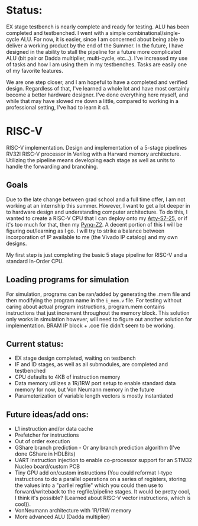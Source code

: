 # Status:

EX stage testbench is nearly complete and ready for testing. ALU has been completed and testbenched. I went with a simple combinational/single-cycle ALU. For now, it is easier, since I am concerned about being able to deliver a working product by the end of the Summer. In the future, I have designed in the ability to stall the pipeline for a future more complicated ALU (bit pair or Dadda multiplier, multi-cycle, etc...). I've increased my use of tasks and how I am using them in my testbenches. Tasks are easily one of my favorite features.

We are one step closer, and I am hopeful to have a completed and verified design. Regardless of that, I've learned a whole lot and have most certainly become a better hardware designer. I've done everything here myself, and while that may have slowed me down a little, compared to working in a professional setting, I've had to learn it *all*.

# RISC-V
RISC-V implementation. Design and implementation of a 5-stage pipelines RV32I RISC-V processor in Verilog with a Harvard memory architecture. Utilizing the pipeline means developing each stage as well as units to handle the forwarding and branching. 

## Goals

Due to the late change between grad school and a full time offer, I am not working at an internship this summer. However, I want to get a lot deeper in to hardware design and understanding computer architecture. To do this, I wanted to create a RISC-V CPU that I can deploy onto my [Arty-S7-25](https://digilent.com/shop/arty-s7-spartan-7-fpga-development-board/), or if it's too much for that, then my [Pynq-Z2](https://www.newark.com/tul-corporation/1m1-m000127dvb/tul-pynq-z2-basic-kit-rohs-compliant/dp/69AC1754?st=tul-corporation). A decent portion of this I will be figuring out/learning as I go. I will try to strike a balance between incorporation of IP available to me (the Vivado IP catalog) and my own designs.

My first step is just completing the basic 5 stage pipeline for RISC-V and a standard In-Order CPU.

## Loading programs for simulation

For simulation, programs can be ran/added by generating the .mem file and then modifying the program name in the `i_mem.v` file. For testing without caring about actual program instructions, program.mem contains instructions that just increment throughout the memory block. This solution only works in simulation however, will need to figure out another solution for implementation. BRAM IP block + .coe file didn't seem to be working.

## Current status:

- EX stage design completed, waiting on testbench
- IF and ID stages, as well as all submodules, are completed and testbenched
- CPU defaults to 4KB of instruction memory
- Data memory utilizes a 1R/1RW port setup to enable standard data memory for now, but Von Neumann memory in the future
- Parameterization of variable length vectors is mostly instantiated

## Future ideas/add ons:
- L1 instruction and/or data cache
- Prefetcher for instructions
- Out of order execution
- GShare branch prediction - Or any branch prediction algorithm (I've done GShare in HDLBits)
- UART instruction injection to enable co-processor support for an STM32 Nucleo board/custom PCB
- Tiny GPU add on/custom instructions (You could reformat I-type instructions to do a parallel operations on a series of registers, storing the values into a "parllel regfile" which you could then use to forward/writeback to the regfile/pipeline stages. It would be pretty cool, I think it's possible? (Learned about RISC-V vector instructions, which is cool)).
- VonNeumann architecture with 1R/1RW memory
- More advanced ALU (Dadda multiplier)